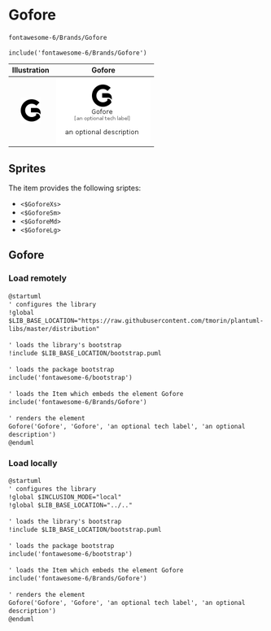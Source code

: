 # Gofore


```text
fontawesome-6/Brands/Gofore
```

```text
include('fontawesome-6/Brands/Gofore')
```



| Illustration | Gofore |
| :---: | :---: |
| ![illustration for Illustration](../../fontawesome-6/Brands/Gofore.png) | ![illustration for Gofore](../../fontawesome-6/Brands/Gofore.Local.png) |



## Sprites
The item provides the following sriptes:

- `<$GoforeXs>`
- `<$GoforeSm>`
- `<$GoforeMd>`
- `<$GoforeLg>`





## Gofore

### Load remotely
```plantuml
@startuml
' configures the library
!global $LIB_BASE_LOCATION="https://raw.githubusercontent.com/tmorin/plantuml-libs/master/distribution"

' loads the library's bootstrap
!include $LIB_BASE_LOCATION/bootstrap.puml

' loads the package bootstrap
include('fontawesome-6/bootstrap')

' loads the Item which embeds the element Gofore
include('fontawesome-6/Brands/Gofore')

' renders the element
Gofore('Gofore', 'Gofore', 'an optional tech label', 'an optional description')
@enduml
```

### Load locally
```plantuml
@startuml
' configures the library
!global $INCLUSION_MODE="local"
!global $LIB_BASE_LOCATION="../.."

' loads the library's bootstrap
!include $LIB_BASE_LOCATION/bootstrap.puml

' loads the package bootstrap
include('fontawesome-6/bootstrap')

' loads the Item which embeds the element Gofore
include('fontawesome-6/Brands/Gofore')

' renders the element
Gofore('Gofore', 'Gofore', 'an optional tech label', 'an optional description')
@enduml
```

